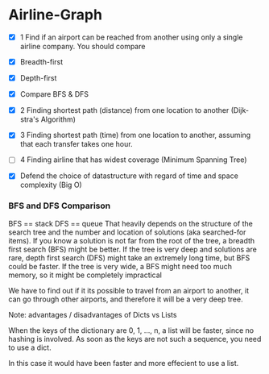 # Airline-Graph

- [x] 1 Find if an airport can be reached from another using only a single airline company. You should compare
- [x] Breadth-first
- [x] Depth-first
- [x] Compare BFS & DFS


- [x] 2 Finding shortest path (distance) from one location to another (Dijk-stra's Algorithm)

- [x] 3 Finding shortest path (time) from one location to another, assuming that each transfer takes one hour. 

- [ ] 4 Finding airline that has widest coverage (Minimum Spanning Tree)

- [x] Defend the choice of datastructure with regard of time and space complexity (Big O)




### BFS and DFS Comparison
BFS == stack
DFS == queue
That heavily depends on the structure of the search tree and the number and location of solutions (aka searched-for items). If you know a solution is not far from the root of the tree, a breadth first search (BFS) might be better. If the tree is very deep and solutions are rare, depth first search (DFS) might take an extremely long time, but BFS could be faster. If the tree is very wide, a BFS might need too much memory, so it might be completely impractical

We have to find out if it its possible to travel from an airport to another, it can go through other airports, and therefore it will be a very deep tree.





Note:
advantages / disadvantages of Dicts vs Lists

When the keys of the dictionary are 0, 1, ..., n, a list will be faster, since no hashing is involved. As soon as the keys are not such a sequence, you need to use a dict.

In this case it would have been faster and more effecient to use a list.

